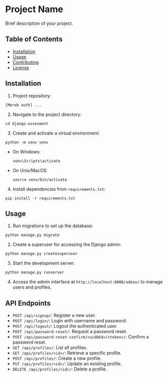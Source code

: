 # Project Name

Brief description of your project.

## Table of Contents

- [Installation](#installation)
- [Usage](#usage)
- [Contributing](#contributing)
- [License](#license)

## Installation

1. Project repository:


`[Mereb auth] ... ` 

2. Navigate to the project directory:

```
cd django-assesment
```
3. Create and activate a virtual environment:

``` 
python -m venv venv
```
- On Windows:
  ```
  venv\Scripts\activate
  ```
- On Unix/MacOS:

  ```
  source venv/bin/activate
  ```
4. Install dependencies from `requirements.txt`:
```
pip install -r requirements.txt
```

## Usage

1. Run migrations to set up the database:
```
python manage.py migrate
```
2. Create a superuser for accessing the Django admin:
```
python manage.py createsuperuser
```
3. Start the development server:
```
python manage.py runserver
```
4. Access the admin interface at `http://localhost:8000/admin/` to manage users and profiles.

## API Endpoints

- `POST /api/signup/`: Register a new user.
- `POST /api/login/`: Login with username and password.
- `POST /api/logout/`: Logout the authenticated user.
- `POST /api/password-reset/`: Request a password reset.
- `POST /api/password-reset-confirm/<uidb64>/<token>/`: Confirm a password reset.
- `GET /api/profiles/`: List all profiles.
- `GET /api/profiles/<id>/`: Retrieve a specific profile.
- `POST /api/profiles/`: Create a new profile.
- `PUT /api/profiles/<id>/`: Update an existing profile.
- `DELETE /api/profiles/<id>/`: Delete a profile.